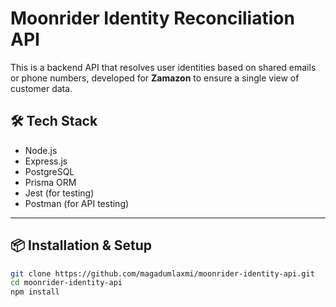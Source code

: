 # Moonrider Identity Reconciliation API

This is a backend API that resolves user identities based on shared emails or phone numbers, developed for **Zamazon** to ensure a single view of customer data.

## 🛠️ Tech Stack

- Node.js
- Express.js
- PostgreSQL
- Prisma ORM
- Jest (for testing)
- Postman (for API testing)

---

## 📦 Installation & Setup

```bash
git clone https://github.com/magadumlaxmi/moonrider-identity-api.git
cd moonrider-identity-api
npm install
